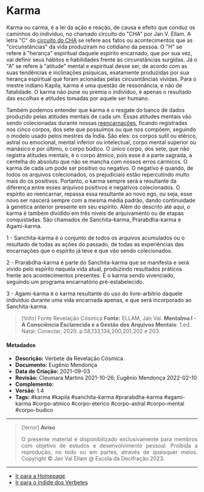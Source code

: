 # Karma

Karma ou carma, é a lei da ação e reação, de causa e efeito que conduz os caminhos do indivíduo, no chamado circuito do "CHA" por Jan V. Ellam. A letra "C" do [circuito do CHA](Circuito%20do%20CHA.md) se refere aos fatos ou acontecimentos que as "circunstâncias" da vida produziram no cotidiano da pessoa. O "H" se refere à "herança" espiritual daquele espírito encarnado, que por sua vez, vai definir seus hábitos e habilidades frente às circunstâncias surgidas. Já o "A" se refere à "atitude" mental e espiritual desse ser, de acordo com as suas tendências e inclinações psíquicas, exatamente produzidas por sua herança espiritual que foram acionadas pelas circusntâncias vividas. Para o mestre indiano Kapila, karma é uma questão de ressonância, e não de fatalidade. O karma não pune ou premia o indivíduo, é apenas o resultado das escolhas e atitudes tomadas por aquele ser humano. 

Também podemos entender que karma é o resgate do banco de dados produzido pelas atitudes mentais de cada um. Essas atitudes mentais vão sendo colecionadas durante nossas [reencarnações](Caminhos%20da%20reencarnação.md), ficando registradas nos cinco corpos, dos sete que possuímos ou que nos compõem, seguindo o modelo usado pelos mestres da Índia. São eles: os corpos sutil ou etérico, astral ou emocional, mental inferior ou intelectual, corpo mental superior ou manásico e por último, o corpo búdico. O único corpo, dos sete, que não registra atitudes mentais, é o corpo átmico, pois esse é a parte sagrada, a centelha do absoluto que não se mancha com nossos erros cármicos. O karma de cada um pode ser positivo ou negativo. O negativo é quando, de todos os arquivos colecionados, os prejudiciais estão repercutindo muito mais do os positivos. Portanto, o karma sempre será a resultante da diferença entre esses arquivos positivos e negativos colecionados. O espírito ao reencarnar, repassa essa resultante ao novo ego, ou seja, esse novo ser nascerá sempre com a mesma média padrão, dando continuidade à genética anterior presente em seu espírito. Além do descrito até aqui, o karma é também dividido em três níveis de arquivamento ou de etapas conquistadas. São chamados de Sanchita-karma, Prarabdha-karma e Agami-karma. 

1 - Sanchita-karma é o conjunto de todos os arquivos acumulados ou o resultado de todas as ações do passado, de todas as experiências das encarnações que o espírito já teve e que vão sendo colecionados. 

2 - Prarabdha-karma é parte do Sanchita-karma que se manifesta e será vivido pelo espírito naquela vida atual, produzindo resultados práticos frente aos acontecimentos presentes. É o karma sendo vivenciado, seguindo um programa encarnatório pré-estabelecido. 

3 - Agami-karma é o karma resultante do uso do livre-arbítrio daquele indivíduo durante uma vida encarnada apenas, e que será incorporado ao Sanchita-karma. 

> [!info] Fonte Revelação Cósmica
> **Fonte:** ELLAM, Jan Val. **Mentalma I - A Consciência Esclarecida e a Gestão dos Arquivos Mentais**: 1.ed. Natal: Conectar, 2020. p.58,133,134,200,201,202 e 203.

#### Metadados
 
- **Descrição:** Verbete da Revelação Cósmica
- **Documento:** Eugênio Mendonça
- **Data de Criação:** 2021-09-03
- **Revisão:** Cleumara Martins 2021-10-26; Eugênio Mendonça 2022-02-10
- **Complemento:** 
- **Versão**: 1.4
- **Tags:**  #karma #kapila #sanchita-karma #prarabdha-karma #agami-karma #corpo-atmico #corpo-eterico #corpo-astral #corpo-mental #corpo-budico

---
> [!error] **Aviso**
> <p align="justify">O presente material é disponibilizado exclusivamente para membros com objetivo de estudos e desenvolvimento pessoal. Proibida a reprodução, no todo ou em partes, através de quaisquer meios. Copyright © Jan Val Ellam @ Escola da Decifração 2023. </p>

---
- [Ir para a Homepage](Homepage.canvas)
- [Ir para o índide dos Verbetes](ÍNDIDE%20GERAL%20DOS%20VERBETES.canvas)